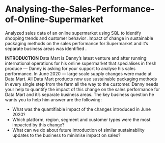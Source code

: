 # Analysing-the-Sales-Performance-of-Online-Supermarket
Analyzed sales data of an online supermarket using SQL to identify shopping trends and  customer behavior .Impact of change in sustainable packaging methods on the sales performance for Supermarket and it’s separate business areas was identified .

**INTRODUCTION**
Data Mart is Danny’s latest venture and after running international operations for his online supermarket that specialises in fresh produce — Danny is asking for your support to analyse his sales performance.
In June 2020 — large scale supply changes were made at Data Mart. All Data Mart products now use sustainable packaging methods in every single step from the farm all the way to the customer.
Danny needs your help to quantify the impact of this change on the sales performance for Data Mart and it’s separate business areas.
The key business question he wants you to help him answer are the following:

- What was the quantifiable impact of the changes introduced in June 2020?
- Which platform, region, segment and customer types were the most impacted by this change?
- What can we do about future introduction of similar sustainability updates to the business to minimise impact on sales?

  
